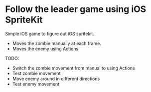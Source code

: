 
Follow the leader game using iOS SpriteKit
==========================================

Simple iOS game to figure out iOS spritekit.

- Moves the zombie manually at each frame.
- Moves the enemy using Actions.

TODO:
- Switch the zombie movement from manual to using Actions
- Test zombie movement
- Move enemy around in different directions
- Test enemy movement



